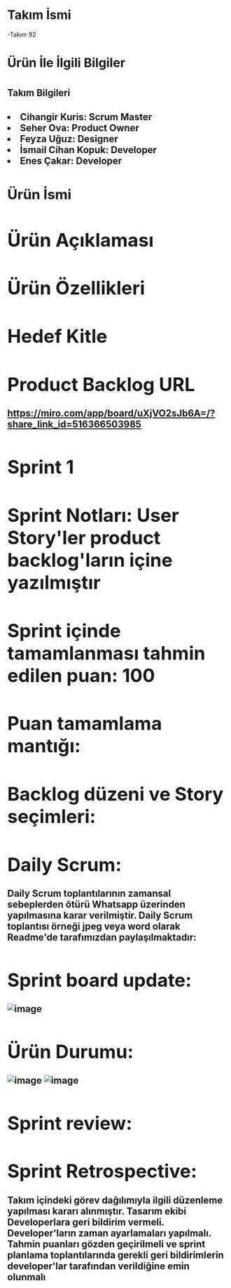 # Takım İsmi
-Takım 92

<h1> Ürün İle İlgili Bilgiler<h1>
<h2> Takım Bilgileri<h2>

<li> Cihangir Kuris: Scrum Master<li>
Seher Ova: Product Owner<li>
Feyza Uğuz: Designer<li>
İsmail Cihan Kopuk: Developer<li>
Enes Çakar: Developer

<h2>Ürün İsmi<h2>

# Ürün Açıklaması

# Ürün Özellikleri

# Hedef Kitle

# Product Backlog URL

https://miro.com/app/board/uXjVO2sJb6A=/?share_link_id=516366503985

# Sprint 1

# Sprint Notları: User Story'ler product backlog'ların içine yazılmıştır

# Sprint içinde tamamlanması tahmin edilen puan: 100

# Puan tamamlama mantığı:

# Backlog düzeni ve Story seçimleri: 

# Daily Scrum:


Daily Scrum toplantılarının zamansal sebeplerden ötürü Whatsapp üzerinden yapılmasına karar verilmiştir.
Daily Scrum toplantısı örneği jpeg veya word olarak Readme'de tarafımızdan paylaşılmaktadır:

# Sprint board update:
![image](https://user-images.githubusercontent.com/104425115/167305268-bd884d04-7b5f-4190-bb82-49e3fad7fbf3.png)

# Ürün Durumu:
![image](https://user-images.githubusercontent.com/104425115/167305132-eb27b2a2-6b35-4d30-9a9d-1ca3717c4ca2.png)
![image](https://user-images.githubusercontent.com/104425115/167305161-4ff7ced0-432e-487c-bf56-ee7d47e18c03.png)

# Sprint review:

# Sprint Retrospective:
Takım içindeki görev dağılımıyla ilgili düzenleme yapılması kararı alınmıştır.
Tasarım ekibi Developerlara geri bildirim vermeli.
Developer'ların zaman ayarlamaları yapılmalı.
Tahmin puanları gözden geçirilmeli ve sprint planlama toplantılarında gerekli geri bildirimlerin developer'lar tarafından verildiğine emin olunmalı

